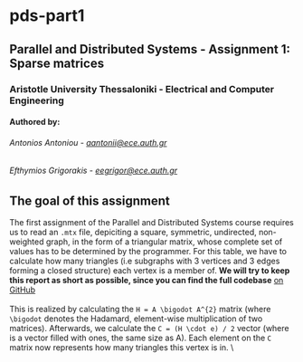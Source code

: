 # pds-part1
## Parallel and Distributed Systems - Assignment 1: Sparse matrices
### Aristotle University Thessaloniki - Electrical and Computer Engineering
#### Authored by:
###### Antonios Antoniou - aantonii@ece.auth.gr
###### Efthymios Grigorakis - eegrigor@ece.auth.gr

## The goal of this assignment
The first assignment of the Parallel and Distributed Systems course requires us to read an `.mtx` file, depiciting a square, symmetric, undirected, non-weighted graph, in the form of a triangular matrix, whose complete set of values has to be determined by the programmer. For this table, we have to calculate how many triangles (i.e subgraphs with 3 vertices and 3 edges forming a closed structure) each vertex is a member of. **We will try to keep this report as short as possible, since you can find the full codebase** [on GitHub](https://github.com/anthonyisafk/pds-part1)
\
\
This is realized by calculating the ``H = A \bigodot A^{2}`` matrix (where ``\bigodot`` denotes the Hadamard, element-wise multiplication of two matrices). Afterwards, we calculate the ``C = (H \cdot e) / 2`` vector (where is a vector filled with ones, the same size as A). Each element on the `C` matrix now represents how many triangles this vertex is in.
\

